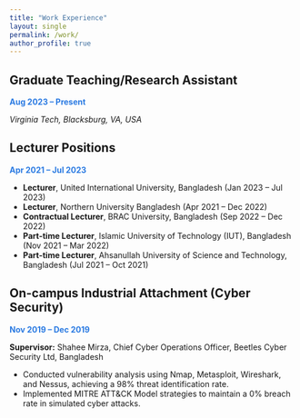 ```yaml
---
title: "Work Experience"
layout: single
permalink: /work/
author_profile: true
---
```


<div class="archive__item">
  <h2 class="archive__item-title">Graduate Teaching/Research Assistant</h2>
  <p><strong style="color:#2a7ae2;">Aug 2023 – Present</strong></p>
  <p><i>Virginia Tech, Blacksburg, VA, USA</i></p>
</div>

<div class="archive__item">
  <h2 class="archive__item-title">Lecturer Positions</h2>
  <p><strong style="color:#2a7ae2;">Apr 2021 – Jul 2023</strong></p>
  <ul>
    <li><strong>Lecturer</strong>, United International University, Bangladesh (Jan 2023 – Jul 2023)</li>
    <li><strong>Lecturer</strong>, Northern University Bangladesh (Apr 2021 – Dec 2022)</li>
    <li><strong>Contractual Lecturer</strong>, BRAC University, Bangladesh (Sep 2022 – Dec 2022)</li>
    <li><strong>Part-time Lecturer</strong>, Islamic University of Technology (IUT), Bangladesh (Nov 2021 – Mar 2022)</li>
    <li><strong>Part-time Lecturer</strong>, Ahsanullah University of Science and Technology, Bangladesh (Jul 2021 – Oct 2021)</li>
  </ul>
</div>


<div class="archive__item">
  <h2 class="archive__item-title">On-campus Industrial Attachment (Cyber Security)</h2>
  <p><strong style="color:#2a7ae2;">Nov 2019 – Dec 2019</strong></p>
  <p><strong>Supervisor:</strong> Shahee Mirza, Chief Cyber Operations Officer, Beetles Cyber Security Ltd, Bangladesh</p>
  <ul>
    <li>Conducted vulnerability analysis using Nmap, Metasploit, Wireshark, and Nessus, achieving a 98% threat identification rate.</li>
    <li>Implemented MITRE ATT&CK Model strategies to maintain a 0% breach rate in simulated cyber attacks.</li>
  </ul>
</div>
